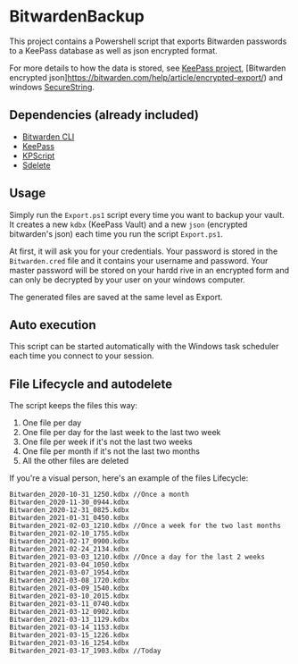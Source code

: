 # BitwardenBackup

This project contains a Powershell script that exports Bitwarden passwords to a KeePass database as well as json encrypted format.

For more details to how the data is stored, see [KeePass project](https://keepass.info/), [Bitwarden encrypted json]https://bitwarden.com/help/article/encrypted-export/) and windows [SecureString](https://docs.microsoft.com/en-us/dotnet/api/system.security.securestring?view=net-5.0#how-secure-is-securestring).

## Dependencies (already included)
* [Bitwarden CLI](https://bitwarden.com/help/article/cli/#download--install)
* [KeePass](https://keepass.info/download.html)
* [KPScript](https://keepass.info/plugins.html)
* [Sdelete](https://docs.microsoft.com/en-us/sysinternals/downloads/sdelete)

## Usage

Simply run the `Export.ps1` script every time you want to backup your vault. It creates a new `kdbx` (KeePass Vault) and a new `json` (encrypted bitwarden's json) each time you run the script `Export.ps1`.

At first, it will ask you for your credentials. Your password is stored in the `Bitwarden.cred` file and it contains your username and password. Your master password will be stored on your hardd rive in an encrypted form and can only be decrypted by your user on your windows computer.

The generated files are saved at the same level as Export.

## Auto execution
This script can be started automatically with the Windows task scheduler each time you connect to your session.

## File Lifecycle and autodelete

The script keeps the files this way:
1. One file per day
2. One file per day for the last week to the last two week
3. One file per week if it's not the last two weeks
4. One file per month if it's not the last two months
5. All the other files are deleted

If you're a visual person, here's an example of the files Lifecycle:
```
Bitwarden_2020-10-31_1250.kdbx //Once a month
Bitwarden_2020-11-30_0944.kdbx
Bitwarden_2020-12-31_0825.kdbx
Bitwarden_2021-01-31_0450.kdbx
Bitwarden_2021-02-03_1210.kdbx //Once a week for the two last months
Bitwarden_2021-02-10_1755.kdbx
Bitwarden_2021-02-17_0900.kdbx
Bitwarden_2021-02-24_2134.kdbx
Bitwarden_2021-03-03_1210.kdbx //Once a day for the last 2 weeks
Bitwarden_2021-03-04_1050.kdbx
Bitwarden_2021-03-07_1954.kdbx
Bitwarden_2021-03-08_1720.kdbx
Bitwarden_2021-03-09_1540.kdbx
Bitwarden_2021-03-10_2015.kdbx
Bitwarden_2021-03-11_0740.kdbx
Bitwarden_2021-03-12_0902.kdbx
Bitwarden_2021-03-13_1129.kdbx
Bitwarden_2021-03-14_1153.kdbx
Bitwarden_2021-03-15_1226.kdbx
Bitwarden_2021-03-16_1254.kdbx
Bitwarden_2021-03-17_1903.kdbx //Today
```
